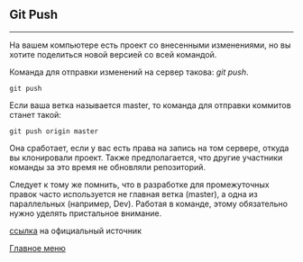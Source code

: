 ## Git __Push__
---
На вашем компьютере есть проект со внесенными изменениями, но вы хотите поделиться новой версией со всей командой. 

Команда для отправки изменений на сервер такова: _git push_. 

    git push

Если ваша ветка называется master, то команда для отправки коммитов станет такой:

    git push origin master  

Она сработает, если у вас есть права на запись на том сервере, откуда вы клонировали проект. Также предполагается, что другие участники команды за это время не обновляли репозиторий.

Следует к тому же помнить, что в разработке для промежуточных правок часто используется не главная ветка (master), а одна из параллельных (например, Dev). Работая в команде, этому обязательно нужно уделять пристальное внимание.

[ссылка](https://selectel.ru/blog/tutorials/git-setup-and-common-commands/) на официальный источник 

[Главное меню](./readme.md)